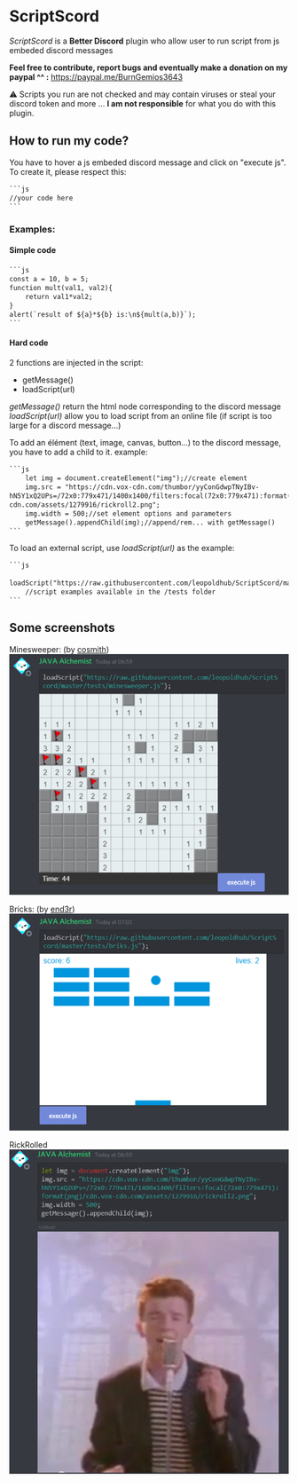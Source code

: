 # ScriptScord
*ScriptScord* is a **Better Discord** plugin who allow user to run script from js embeded discord messages

**Feel free to contribute, report bugs and eventually make a donation on my paypal ^^ :**
https://paypal.me/BurnGemios3643

⚠  Scripts you run are not checked and may contain viruses or steal your discord token and more ... **I am not responsible** for what you do with this plugin.

## How to run my code?
You have to hover a js embeded discord message and click on "execute js".
To create it, please respect this:

    ```js
    //your code here
    ```
### Examples:

#### Simple code
    ```js
    const a = 10, b = 5;
    function mult(val1, val2){
		return val1*val2;
	}
	alert(`result of ${a}*${b} is:\n${mult(a,b)}`);
    ```
#### Hard code
2 functions are injected in the script:

 - getMessage()
 - loadScript(url)

*getMessage()* return the html node corresponding to the discord message
*loadScript(url)* allow you to load script from an online file (if script is too large for a discord message...)

To add an élément (text, image, canvas, button...) to the discord message, you have to add a child to it. example:

    ```js
	    let img = document.createElement("img");//create element
		img.src = "https://cdn.vox-cdn.com/thumbor/yyConGdwpTNyIBv-hN5Y1xQ2UPs=/72x0:779x471/1400x1400/filters:focal(72x0:779x471):format(png)/cdn.vox-cdn.com/assets/1279916/rickroll2.png";
		img.width = 500;//set element options and parameters
		getMessage().appendChild(img);//append/rem... with getMessage()
    ```
To load an external script, use *loadScript(url)* as the example:

    ```js
	    loadScript("https://raw.githubusercontent.com/leopoldhub/ScriptScord/master/tests/minesweeper.js");
	    //script examples available in the /tests folder
    ```
## Some screenshots
Minesweeper: (by [cosmith](https://github.com/cosmith/minesweeper))
![MineSweeper](https://github.com/leopoldhub/ScriptScord/blob/master/iFwARhBQQj.png?raw=true)

Bricks: (by [end3r](https://github.com/end3r/Gamedev-Canvas-workshop/blob/gh-pages/lesson10.html))
![Bricks](https://github.com/leopoldhub/ScriptScord/blob/master/YIyC8gtH0X.png?raw=true)

RickRolled
![RickRolled](https://github.com/leopoldhub/ScriptScord/blob/master/Qtl1AJoO9v.png?raw=true)
